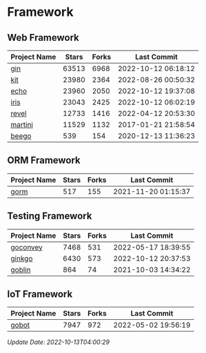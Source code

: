 # Framework

## Web Framework
| Project Name | Stars | Forks | Last Commit |
| ------------ | ----- | ----- | ----------- |
| [gin](https://github.com/gin-gonic/gin) | 63513 | 6968 | 2022-10-12 06:18:12 |
| [kit](https://github.com/go-kit/kit) | 23980 | 2364 | 2022-08-26 00:50:32 |
| [echo](https://github.com/labstack/echo) | 23960 | 2050 | 2022-10-12 19:37:08 |
| [iris](https://github.com/kataras/iris) | 23043 | 2425 | 2022-10-12 06:02:19 |
| [revel](https://github.com/revel/revel) | 12733 | 1416 | 2022-04-12 20:53:30 |
| [martini](https://github.com/go-martini/martini) | 11529 | 1132 | 2017-01-21 21:58:54 |
| [beego](https://github.com/astaxie/beego) | 539 | 154 | 2020-12-13 11:36:23 |

## ORM Framework
| Project Name | Stars | Forks | Last Commit |
| ------------ | ----- | ----- | ----------- |
| [gorm](https://github.com/jinzhu/gorm) | 517 | 155 | 2021-11-20 01:15:37 |

## Testing Framework
| Project Name | Stars | Forks | Last Commit |
| ------------ | ----- | ----- | ----------- |
| [goconvey](https://github.com/smartystreets/goconvey) | 7468 | 531 | 2022-05-17 18:39:55 |
| [ginkgo](https://github.com/onsi/ginkgo) | 6430 | 573 | 2022-10-12 20:37:53 |
| [goblin](https://github.com/franela/goblin) | 864 | 74 | 2021-10-03 14:34:22 |

## IoT Framework
| Project Name | Stars | Forks | Last Commit |
| ------------ | ----- | ----- | ----------- |
| [gobot](https://github.com/hybridgroup/gobot) | 7947 | 972 | 2022-05-02 19:56:19 |

*Update Date: 2022-10-13T04:00:29*